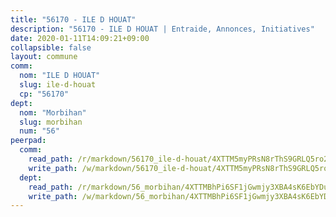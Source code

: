 ```yaml
---
title: "56170 - ILE D HOUAT"
description: "56170 - ILE D HOUAT | Entraide, Annonces, Initiatives"
date: 2020-01-11T14:09:21+09:00
collapsible: false
layout: commune
comm:
  nom: "ILE D HOUAT"
  slug: ile-d-houat
  cp: "56170"
dept:
  nom: "Morbihan"
  slug: morbihan
  num: "56"
peerpad:
  comm:
    read_path: /r/markdown/56170_ile-d-houat/4XTTM5myPRsN8rThS9GRLQ5ro2fX75VFheNuaTgdtrUaNvxGT
    write_path: /w/markdown/56170_ile-d-houat/4XTTM5myPRsN8rThS9GRLQ5ro2fX75VFheNuaTgdtrUaNvxGT-K3TgV486kFvXPe2KvQBkZ7JF9r21AZ76RnwN83xYm8ZorwVF8u5v5EdWA96EsHQs8cbjo2o1H9kjHbVBffehuwSnnJjoAMEbVU5qJXsUM7kg3MP529SuHHcgvbDXzCxwdCWSatgT
  dept:
    read_path: /r/markdown/56_morbihan/4XTTMBhPi6SF1jGwmjy3XBA4sK6EbYDun44EYwF3irZ7aBa5U
    write_path: /w/markdown/56_morbihan/4XTTMBhPi6SF1jGwmjy3XBA4sK6EbYDun44EYwF3irZ7aBa5U-K3TgV3HyhWtqSpmJ2GGLPRtHigVTcxkFRVLMX5R66UyRAN55PNUQgmTNwaDuJmWps9EVWQzncDySYbA7Pg7qEdRXsayrZysPHK4HeKM3FG1U8vQvyUvaDoFo4L4Z8coFC71q4zES
---
```


